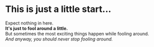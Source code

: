 # This is just a little start... <br>
Expect nothing in here. <br>
**It's just to fool around a little.** <br>
But sometimes the most exciting things happen while fooling around. <br>
*And anyway, you should never stop fooling around.* <br>
